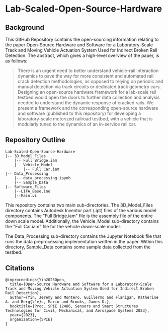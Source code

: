 # Lab-Scaled-Open-Source-Hardware

## Background

This GitHub Repository contains the open-sourcing information relating to the paper Open-Source Hardware and Software for a Laboratory-Scale Track and Moving Vehicle Actuation System Used for Indirect Broken Rail Detection. The abstract, which gives a high-level overview of the paper, is as follows:

> There is an urgent need to better understand vehicle-rail interaction dynamics to pave the way for more consistent and automated rail crack detection methodologies, as opposed to relying on periodic and manual detection via track circuits or dedicated track geometry cars. Designing an open-source hardware framework for a lab-scale rail testbed would open the doors to further data collection and analysis needed to understand the dynamic response of cracked rails. We present a framework and the corresponding open-source hardware and software (published to this repository) for developing a laboratory-scale motorized railroad testbed, with a vehicle that is modularly tuned to the dynamics of an in-service rail car.

## Repository Outline

```
Lab-Scaled-Open-Source-Hardware
|-- 3D_Model_Files
    |-- Full Bridge.iam
    |-- Vehicle_Model
        |-- Full Car.iam
|-- Data_Processing
    |-- data_processing.ipynb
    |-- Sample_Data
|-- Software_Files
    |--LIFA_Base.ino
    |--Main.vi
```

This repository contains two main sub-directories. The 3D_Model_Files directory contains Autodesk Inventor part (.ipt) files of the various model components. The "Full Bridge.iam" file is the assembly file of the entire down scale model. Additionally, the Vehicle_Model sub-directory contains the "Full Car.iam" file for the vehicle down-scale model.

The Data_Processing sub-directory contains the Jupyter Notebook file that runs the data preprocessing implementation written in the paper. Within this directory, Sample_Data contains some sample data collected from the testbed.

## Citations

```
@inproceedings{Yin2023Open,
  title={Open-Source Hardware and Software for a Laboratory-Scale Track and Moving Vehicle Actuation System Used for Indirect Broken Rail Detection},
  author={Yin, Jeremy and Montero, Guillermo and Flanigan, Katherine A. and Berg{\'e}s, Mario and Brooks, James D.},
  booktitle={Proc. SPIE 12486, Sensors and Smart Structures Technologies for Civil, Mechanical, and Aerospace Systems 2023},
  year={2023},
  organization={SPIE}
}
```
